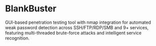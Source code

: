 # BlankBuster
GUI-based penetration testing tool with nmap integration for automated weak password detection across SSH/FTP/RDP/SMB and 9+ services, featuring multi-threaded brute-force attacks and intelligent service recognition.
